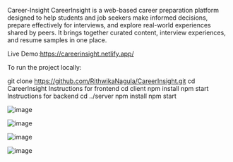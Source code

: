 ﻿Career-Insight
CareerInsight is a web-based career preparation platform designed to help students and job seekers make informed decisions, prepare effectively for interviews, and explore real-world experiences shared by peers. It brings together curated content, interview experiences, and resume samples in one place.

Live Demo:https://careerinsight.netlify.app/

To run the project locally:

git clone https://github.com/RithwikaNagula/CareerInsight.git
cd CareerInsight
Instructions for frontend
cd client
npm install
npm start
Instructions for backend 
cd ../server
npm install
npm start


![image](https://github.com/user-attachments/assets/ab7730b1-58d2-4c06-be6c-4719db9aeafc)

![image](https://github.com/user-attachments/assets/9f821fa2-2f68-4df6-b741-cd927e248e11)

![image](https://github.com/user-attachments/assets/de3a8a0a-55fc-4216-b01f-c9a4ede65fae)

![image](https://github.com/user-attachments/assets/2c04aef3-d0dd-4bbc-82ad-e15da23bb4b8)


